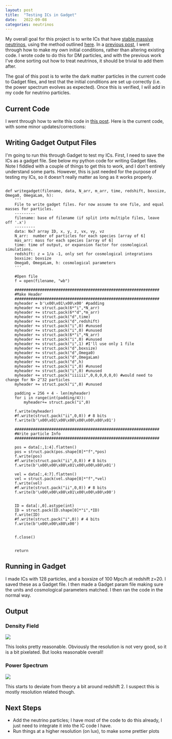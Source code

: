```yaml
---
layout: post
title:  "Testing ICs in Gadget"
date:   2022-09-08
categories: neutrinos
---
```


My overall goal for this project is to write ICs that have <a href="https://ndrakos.github.io/blog/neutrinos/Neutrino_ICs_Background/">stable massive neutrinos</a>, using the method outlined <a href="https://ndrakos.github.io/blog/neutrinos/Neutrino_IC_Method_Overview/">here</a>. In a <a href="https://ndrakos.github.io/blog/neutrinos/Writing_my_own_IC_Code/"> previous post</a>, I went through how to make my own initial conditions, rather than altering existing code. I wrote code to do this for DM particles, and with the previous work I've done sorting out how to treat neutrinos, it should be trivial to add them after.

The goal of this post is to write the dark matter particles in the current code to Gadget files, and test that the initial conditions are set up correctly (i.e. the power spectrum evolves as expected). Once this is verified, I will add in my code for neutrino particles.

## Current Code

I went through how to write this code in <a href="https://ndrakos.github.io/blog/neutrinos/Writing_my_own_IC_Code/">this post</a>. Here is the current code, with some minor updates/corrections:

<object width="500" height="200" type="text/plain" data="{{site.baseurl}}/assets/files/IC_Code.txt" border="0" >
</object>


## Writing Gadget Output Files

I'm going to run this through Gadget to test my ICs. First, I need to save the ICs as a gadget file. See below my python code for writing Gadget files. Note I fiddled with a couple of things to get this to work, and I don't entirely understand some parts. However, this is just needed for the purpose of testing my ICs, so it doesn't really matter as long as it works properly.


```

def writegadget(filename, data, N_arr, m_arr, time, redshift, boxsize, Omega0, OmegaLam, h):
    '''
    File to write gadget files. For now assume to one file, and equal masses for particles.
    ---------
    filename: base of filename (if split into multiple files, leave off '.x')
    ---------
    data: Nx7 array ID, x, y, z, vx, vy, vz
    N_arr:  number of particles for each species [array of 6]
    mas_arr: mass for each species [array of 6]
    time: time of output, or expansion factor for cosmological simulations.
    redshift: z = 1/a -1, only set for cosmological integrations
    boxsize: boxsize
    Omega0, OmegaLam, h: cosmological parameters
    '''

    #Open file
    f = open(filename, "wb")

    ###############################################################
    #Make Header
    ###############################################################
    myheader = b'\x00\x01\x00\x00' #padding
    myheader += struct.pack(6*"i",*N_arr)
    myheader += struct.pack(6*"d",*m_arr)
    myheader += struct.pack("d",time)
    myheader += struct.pack("d",redshift)
    myheader += struct.pack("i",0) #unused
    myheader += struct.pack("i",0) #unused
    myheader += struct.pack(6*"i",*N_arr)
    myheader += struct.pack("i",0) #unused
    myheader += struct.pack("i",1) #I'll use only 1 file
    myheader += struct.pack("d",boxsize)
    myheader += struct.pack("d",Omega0)
    myheader += struct.pack("d",OmegaLam)
    myheader += struct.pack("d",h)
    myheader += struct.pack("i",0) #unused
    myheader += struct.pack("i",0) #unused
    myheader += struct.pack("iiiiii",0,0,0,0,0,0) #would need to change for N> 2^32 particles
    myheader += struct.pack("i",0) #unused

    padding = 256 + 4 - len(myheader)
    for i in range(int(padding/4)):
        myheader+= struct.pack("i",0)

    f.write(myheader)
    #f.write(struct.pack("ii",0,0)) # 8 bits
    f.write(b'\x00\x01\x00\x00\x00\x00\x80\x01')

    ###############################################################
    #Write particle Info
    ###############################################################

    pos = data[:,1:4].flatten()
    pos = struct.pack(pos.shape[0]*"f",*pos)
    f.write(pos)
    #f.write(struct.pack("ii",0,0)) # 8 bits
    f.write(b'\x00\x00\x80\x01\x00\x00\x80\x01')

    vel = data[:,4:7].flatten()
    vel = struct.pack(vel.shape[0]*"f",*vel)
    f.write(vel)
    #f.write(struct.pack("ii",0,0)) # 8 bits
    f.write(b'\x00\x00\x80\x01\x00\x00\x80\x00')


    ID = data[:,0].astype(int)
    ID = struct.pack(ID.shape[0]*"i",*ID)
    f.write(ID)
    #f.write(struct.pack("i",0)) # 4 bits
    f.write(b'\x00\x00\x80\x00')


    f.close()


    return
```


## Running in Gadget

I made ICs with 128 particles, and a boxsize of 100 Mpc/h at redshift z=20. I saved these as a Gadget file. I then made a Gadget param file making sure the units and cosmological parameters matched. I then ran the code in the normal way.

## Output

### Density Field

<img src="{{ site.baseurl }}/assets/plots/20220908_Snapshot.png">

This looks pretty reasonable. Obviously the resolution is not very good, so it is a bit pixelated. But looks reasonable overall!

### Power Spectrum


<img src="{{ site.baseurl }}/assets/plots/20220908_20220908_PowerSpectrum_DM.png">

This starts to deviate from theory a bit around redshift 2. I suspect this is mostly resolution related though.


## Next Steps


- Add the neutrino particles; I have most of the code to do this already, I just need to integrate it into the IC code I have.
- Run things at a higher resolution (on lux), to make some prettier plots
